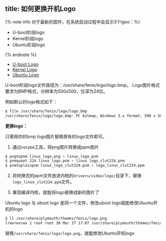 title: 如何更换开机Logo
---

{% note info 对于最新的固件，在系统启动过程中会显示3个lgoo：%}

* U-boot阶段logo
* Kernel阶段logo
* Ubuntu阶段logo

{% endnote %}

<ul class="nav nav-tabs" id="myTab" role="tablist">
  <li class="nav-item" role="presentation">
    <a class="nav-link active" id="uboot-tab" data-toggle="tab" href="#uboot" role="tab" aria-controls="uboot" aria-selected="true">U-boot Logo</a>
  </li>
  <li class="nav-item" role="presentation">
    <a class="nav-link" id="kernel-tab" data-toggle="tab" href="#kernel" role="tab" aria-controls="kernel" aria-selected="false">Kernel Logo</a>
  </li>
  <li class="nav-item" role="presentation">
    <a class="nav-link" id="ubuntu-tab" data-toggle="tab" href="#ubuntu" role="tab" aria-controls="ubuntu" aria-selected="false">Ubuntu Logo</a>
  </li>
</ul>
<div class="tab-content" id="myTabContent">
<div class="tab-pane fade show active" id="uboot" role="tabpanel" aria-labelledby="uboot-tab">

U-boot阶段logo文件路径为：/usr/share/fenix/logo/logo.bmp。
Logo图片格式要求为BMP格式，分辨率为500x500，位深为24位。

例如默认的logo格式如下：

```bash
$ file /usr/share/fenix/logo/logo.bmp
/usr/share/fenix/logo/logo.bmp: PC bitmap, Windows 3.x format, 500 x 500 x 24, image size 750002, resolution 2834 x 2834 px/m, cbSize 750056, bits offset 54
```
**更换logo：**

只需用你的bmp logo图片替换原有的logo文件即可。

</div>
<div class="tab-pane fade show" id="kernel" role="tabpanel" aria-labelledby="kernel-tab">

1. 通过`netpbm`工具，将png图片转换成ppm图片

```sh
$ pngtopnm linux_logo.png > linux_logo.pnm
$ pnmquant 224 linux_logo.pnm > linux_logo_clut224.pnm
$ pnmtoplainpnm linux_logo_clut224.pnm > logo_linux_clut224.ppm
```

2. 将转换完的ppm文件放进内核的`drivers/video/logo/`目录下，替换`logo_linux_clut224.ppm`文件。

3. 重现编译内核，就能将logo替换成新的图片了

</div>
<div class="tab-pane fade show" id="ubuntu" role="tabpanel" aria-labelledby="ubuntu-tab">

Ubuntu logo 与 uboot logo 是同一个文件，修改uboot logo就能修改Ubuntu开机的logo

```sh
$ ll /usr/share/plymouth/themes/fenix/logo.png
lrwxrwxrwx 1 root root 30 Mar 27 17:07 /usr/share/plymouth/themes/fenix/logo.png -> /usr/share/fenix/logo/logo.png
```

替换`/usr/share/fenix/logo/logo.png`，就能修改Ubuntu开机logo

</div>
</div>
